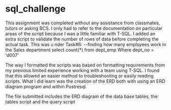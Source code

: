 # sql_challenge

This assignment was completed without any assistance from classmates, tutors or asking BCS.  I only had to refer to the documentation on particular areas of the script because I was a little familiar with T-SQL. I added an extra script to validate the number of rows of data before completing the actual task.  This was u nder Task#6:
--finding how many employees work in the Sales department
select count(*)
from dept_emp
Where dept_no = 'd007'

The way I formatted the scripts was based on formatting requirements from my previous limited experience working with a team using T-SQL. I found that this allowed an easier method to troubleshooting or easily reading scripts.  What I did learn was the creation of the ERD both with using an ERD diagram program and within Postresql.

The file submitted includes the ERD diagram of the data base tables, the tables script and the query script  
